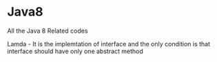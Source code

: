 # Java8
All the Java 8 Related codes

Lamda - It is the implemtation of interface and the only condition is that interface should have only one abstract method
